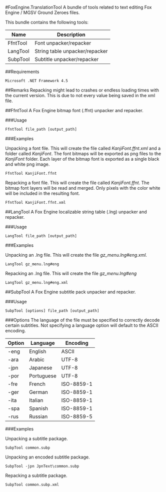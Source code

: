 #FoxEngine.TranslationTool
A bundle of tools related to text editing Fox Engine / MGSV Ground Zeroes files.

This bundle contains the following tools:

Name      | Description
--------- | ------------
FfntTool  | Font unpacker/repacker
LangTool  | String table unpacker/repacker
SubpTool  | Subtitle unpacker/repacker


##Requirements
```
Microsoft .NET Framework 4.5
```

##Remarks
Repacking might lead to crashes or endless loading times with the current version. This is due to not every value being saved in the xml file.


##FfntTool
A Fox Engine bitmap font (.ffnt) unpacker and repacker.

###Usage
```
FfntTool file_path [output_path]
```

###Examples

Unpacking a font file. This will create the file called *KanjiFont.ffnt.xml* and a folder called *KanjiFont*. The font bitmaps will be exported as png files to the *KanjiFont* folder. Each layer of the bitmap font is exported as a single black and white png image.
```
FfntTool KanjiFont.ffnt
```

Repacking a font file. This will create the file called *KanjiFont.ffnt*. The bitmap font layers will be read and merged. Only pixels with the color white will be included in the resulting font.
```
FfntTool KanjiFont.ffnt.xml
```

##LangTool
A Fox Engine localizable string table (.lng) unpacker and repacker.

###Usage
```
LangTool file_path [output_path]
```

###Examples

Unpacking an .lng file. This will create the file *gz_menu.lng#eng.xml*.
```
LangTool gz_menu.lng#eng
```

Repacking an .lng file. This will create the file *gz_menu.lng#eng*
```
LangTool gz_menu.lng#eng.xml
```

##SubpTool
A Fox Engine subtitle pack unpacker and repacker.

###Usage
```
SubpTool [options] file_path [output_path]
```

###Options
The language of the file must be specified to correctly decode certain subtitles. Not specifying a language option will default to the ASCII encoding.

Option | Language   | Encoding
------ | ---------- | --------
-eng   | English    | ASCII
-ara   | Arabic     | UTF-8
-jpn   | Japanese   | UTF-8
-por   | Portuguese | UTF-8
-fre   | French     | ISO-8859-1
-ger   | German     | ISO-8859-1
-ita   | Italian    | ISO-8859-1
-spa   | Spanish    | ISO-8859-1
-rus   | Russian    | ISO-8859-5

###Examples

Unpacking a subtitle package.
```
SubpTool common.subp
```

Unpacking an encoded subtitle package.
```
SubpTool -jpn JpnText\common.subp
```

Repacking a subtitle package.
```
SubpTool common.subp.xml
```
